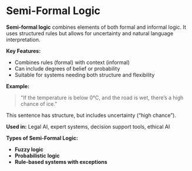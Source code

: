 # Semi-Formal Logic

**Semi-formal logic** combines elements of both formal and informal logic. It uses structured rules but allows for uncertainty and natural language interpretation.

**Key Features:**

* Combines rules (formal) with context (informal)
* Can include degrees of belief or probability
* Suitable for systems needing both structure and flexibility

**Example:**

> "If the temperature is below 0°C, and the road is wet, there’s a high chance of ice."

This sentence has structure, but includes uncertainty (“high chance”).

**Used in:** Legal AI, expert systems, decision support tools, ethical AI

**Types of Semi-Formal Logic:**

* **Fuzzy logic**
* **Probabilistic logic**
* **Rule-based systems with exceptions**
